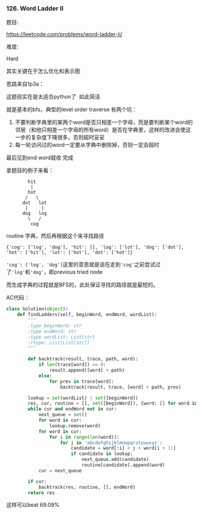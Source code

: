 ### 126. Word Ladder II

题目:

<https://leetcode.com/problems/word-ladder-ii/>

难度:

Hard

其实关键在于怎么优化和表示图



思路来自1p3a：

这题目实在是太适合python了  如此简洁

就是基本的bfs，典型的level order traverse
有两个坑：

1. 不要判断字典里的某两个word是否只相差一个字母，而是要判断某个word的邻居（和他只相差一个字母的所有word）是否在字典里，这样的改进会使这一步的复杂度下降很多，否则超时妥妥
2. 每一轮访问过的word一定要从字典中删除掉，否则一定会超时

最后见到end word就收
完成



拿题目的例子来看：

```\
		hit
	     |
	    hot
       /   \
      dot   lot
       |     |
      dog   log
        \   /
         cog
```

routine 字典，然后再根据这个来寻找路径

`{'cog': ['log', 'dog'], 'hit': [], 'log': ['lot'], 'dog': ['dot'], 'hot': ['hit'], 'lot': ['hot'], 'dot': ['hot']}`

```'cog': ['log', 'dog']```这里的意思就是说在走到```'cog'```之前尝试过了```'log'```和```'dog'```，即previous tried node

而生成字典的过程就是BFS的，此处保证寻找的路径就是最短的。

AC代码：

```python
class Solution(object):
    def findLadders(self, beginWord, endWord, wordList):
        """
        :type beginWord: str
        :type endWord: str
        :type wordList: List[str]
        :rtype: List[List[str]]
        """

        def backtrack(result, trace, path, word):
            if len(trace[word]) == 0:
                result.append([word] + path)
            else:
                for prev in trace[word]:
                    backtrack(result, trace, [word] + path, prev)

        lookup = set(wordList) | set([beginWord])
        res, cur, routine = [], set([beginWord]), {word: [] for word in lookup}
        while cur and endWord not in cur:
            next_queue = set()
            for word in cur:
                lookup.remove(word)
            for word in cur:
                for i in range(len(word)):
                    for j in 'abcdefghijklmnopqrstuvwxyz':
                        candidate = word[:i] + j + word[i + 1:]
                        if candidate in lookup:
                            next_queue.add(candidate)
                            routine[candidate].append(word)
            cur = next_queue

        if cur:
            backtrack(res, routine, [], endWord)
        return res
```



这样可以beat 69.09%







